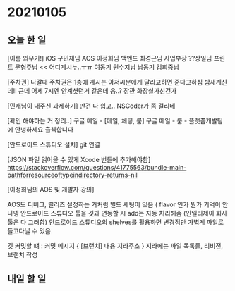 # 20210105
## 오늘 한 일
[이름 외우기!]
iOS 구민재님
AOS 이정희님
백엔드 최경근님
사업부장 ??상일님
프린트 문형주님 << 어디계시누..ㅠㅠ
여동기 권수지님
남동기 김희중님


[주차권]
나갈때 주차권은 1층에 계시는 아저씨분에게 달라고하면 준다고하심
밤새계신데!! 근데 어제 7시엔 안계셧던거 같은데 음..? 잠깐 화장실가신건가


[민재님이 내주신 과제하기]
딴건 다 쉽고.. NSCoder가 좀 걸리네


[확인 해야하는 거 정리..]
구글 메일 - [메일, 체팅, 룸]
구글 메일 - 룸 - 플랫폼개발팀 에 안녕하세요 출첵합니다


[안드로이드 스튜디오 설치]
git 연결

[JSON 파일 읽어올 수 있게 Xcode 번들에 추가해야함]
https://stackoverflow.com/questions/41775563/bundle-main-pathforresourceoftypeindirectory-returns-nil


[이정희님의 AOS 및 개발자 강의]

AOS도 디버그, 릴리즈 설정하는 거처럼 빌드 세팅이 있음 ( flavor 인가 뭔가 기억이 안나넹 
안드로이드 스튜디오 툴을 깃과 연동할 시 add는 자동 처리해줌 (인텔리제이 회사 툴은 다 그러함)
안드로이드 스튜디오의 shelves를 활용하면 변경점만 가볍게 파일로 들고다닐 수 있음

깃 커밋할 떄 :
커밋 메시지 {
[브랜치] 내용
지라주소 }
지라에는 파일 목록들, 리비전, 브랜치 작성


## 내일 할 일


